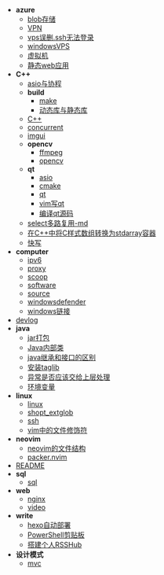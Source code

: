 - **azure**
    - [blob存储](.\azure\blob存储.md)
    - [VPN](.\azure\VPN.md)
    - [vps误删.ssh无法登录](.\azure\vps误删.ssh无法登录.md)
    - [windowsVPS](.\azure\windowsVPS.md)
    - [虚拟机](.\azure\虚拟机.md)
    - [静态web应用](.\azure\静态web应用.md)
- **C++**
    - [asio与协程](.\C++\asio与协程.md)
    - **build**
        - [make](.\C++\build\make.md)
        - [动态库与静态库](.\C++\build\动态库与静态库.md)
    - [C++](.\C++\C++.md)
    - [concurrent](.\C++\concurrent.md)
    - [imgui](.\C++\imgui.md)
    - **opencv**
        - [ffmpeg](.\C++\opencv\ffmpeg.md)
        - [opencv](.\C++\opencv\opencv.md)
    - **qt**
        - [asio](.\C++\qt\asio.md)
        - [cmake](.\C++\qt\cmake.md)
        - [qt](.\C++\qt\qt.md)
        - [vim写qt](.\C++\qt\vim写qt.md)
        - [编译qt源码](.\C++\qt\编译qt源码.md)
    - [select多路复用-md](.\C++\select多路复用-md.md)
    - [在C++中将C样式数组转换为stdarray容器](.\C++\在C++中将C样式数组转换为stdarray容器.md)
    - [快写](.\C++\快写.md)
- **computer**
    - [ipv6](.\computer\ipv6.md)
    - [proxy](.\computer\proxy.md)
    - [scoop](.\computer\scoop.md)
    - [software](.\computer\software.md)
    - [source](.\computer\source.md)
    - [windowsdefender](.\computer\windowsdefender.md)
    - [windows链接](.\computer\windows链接.md)
- [devlog](.\devlog.md)
- **java**
    - [jar打包](.\java\jar打包.md)
    - [Java内部类](.\java\Java内部类.md)
    - [java继承和接口的区别](.\java\java继承和接口的区别.md)
    - [安装taglib](.\java\安装taglib.md)
    - [异常是否应该交给上层处理](.\java\异常是否应该交给上层处理.md)
    - [环境变量](.\java\环境变量.md)
- **linux**
    - [linux](.\linux\linux.md)
    - [shopt_extglob](.\linux\shopt_extglob.md)
    - [ssh](.\linux\ssh.md)
    - [vim中的文件修饰符](.\linux\vim中的文件修饰符.md)
- **neovim**
    - [neovim的文件结构](.\neovim\neovim的文件结构.md)
    - [packer.nvim](.\neovim\packer.nvim.md)
- [README](.\README.md)
- **sql**
    - [sql](.\sql\sql.md)
- **web**
    - [nginx](.\web\nginx.md)
    - [video](.\web\video.md)
- **write**
    - [hexo自动部署](.\write\hexo自动部署.md)
    - [PowerShell剪贴板](.\write\PowerShell剪贴板.md)
    - [搭建个人RSSHub](.\write\搭建个人RSSHub.md)
- **设计模式**
    - [mvc](.\设计模式\mvc.md)
